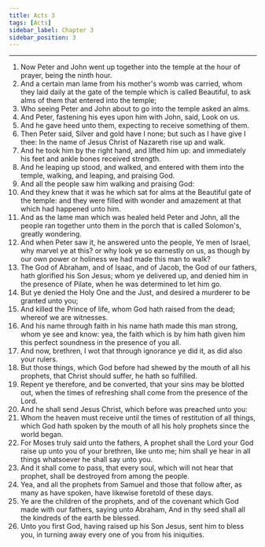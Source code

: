 ```yaml
---
title: Acts 3
tags: [Acts]
sidebar_label: Chapter 3
sidebar_position: 3
---
```


---
1. Now Peter and John went up together into the temple at the hour of prayer, being the ninth hour.
2. And a certain man lame from his mother's womb was carried, whom they laid daily at the gate of the temple which is called Beautiful, to ask alms of them that entered into the temple;
3. Who seeing Peter and John about to go into the temple asked an alms.
4. And Peter, fastening his eyes upon him with John, said, Look on us.
5. And he gave heed unto them, expecting to receive something of them.
6. Then Peter said, Silver and gold have I none; but such as I have give I thee: In the name of Jesus Christ of Nazareth rise up and walk.
7. And he took him by the right hand, and lifted him up: and immediately his feet and ankle bones received strength.
8. And he leaping up stood, and walked, and entered with them into the temple, walking, and leaping, and praising God.
9. And all the people saw him walking and praising God:
10. And they knew that it was he which sat for alms at the Beautiful gate of the temple: and they were filled with wonder and amazement at that which had happened unto him.
11. And as the lame man which was healed held Peter and John, all the people ran together unto them in the porch that is called Solomon's, greatly wondering.
12. And when Peter saw it, he answered unto the people, Ye men of Israel, why marvel ye at this? or why look ye so earnestly on us, as though by our own power or holiness we had made this man to walk?
13. The God of Abraham, and of Isaac, and of Jacob, the God of our fathers, hath glorified his Son Jesus; whom ye delivered up, and denied him in the presence of Pilate, when he was determined to let him go.
14. But ye denied the Holy One and the Just, and desired a murderer to be granted unto you;
15. And killed the Prince of life, whom God hath raised from the dead; whereof we are witnesses.
16. And his name through faith in his name hath made this man strong, whom ye see and know: yea, the faith which is by him hath given him this perfect soundness in the presence of you all.
17. And now, brethren, I wot that through ignorance ye did it, as did also your rulers.
18. But those things, which God before had shewed by the mouth of all his prophets, that Christ should suffer, he hath so fulfilled.
19. Repent ye therefore, and be converted, that your sins may be blotted out, when the times of refreshing shall come from the presence of the Lord.
20. And he shall send Jesus Christ, which before was preached unto you:
21. Whom the heaven must receive until the times of restitution of all things, which God hath spoken by the mouth of all his holy prophets since the world began.
22. For Moses truly said unto the fathers, A prophet shall the Lord your God raise up unto you of your brethren, like unto me; him shall ye hear in all things whatsoever he shall say unto you.
23. And it shall come to pass, that every soul, which will not hear that prophet, shall be destroyed from among the people.
24. Yea, and all the prophets from Samuel and those that follow after, as many as have spoken, have likewise foretold of these days.
25. Ye are the children of the prophets, and of the covenant which God made with our fathers, saying unto Abraham, And in thy seed shall all the kindreds of the earth be blessed.
26. Unto you first God, having raised up his Son Jesus, sent him to bless you, in turning away every one of you from his iniquities.